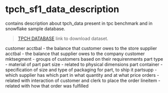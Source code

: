 # tpch_sf1_data_description
contains description about tpch_data present in tpc benchmark and in snowflake sample database.

> [TPCH DATABASE](http://tpc.org/tpch/default5.asp) link to download dataset.

customer acctbal - the balance that customer owes to the store
supplier acctbal - the balance that supplier owes to the company
customer mktsegment - groups of customers based on their requirenments
part type - material of part
part size - related to physical dimensions
part container - specification of size and type of packaging for part, to ship it
partsupp - which supplier has which part in what quantity and at what price
orders - related with interaction of customer and clerk to place the order
lineitem - related with how that order was fulfilled  
